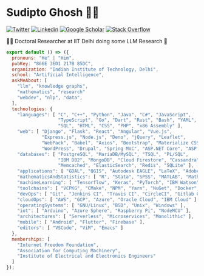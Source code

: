 # Sudipto Ghosh 👨‍💻

<!-- [![ACM](https://img.shields.io/badge/-ACM%20Student%20Member-222222?style=flat-square&logo=acm&logoColor=white&link=http://member.acm.org/~sudiptoghosh)](http://member.acm.org/~sudiptoghosh)-->
[![Twitter](https://img.shields.io/badge/-X-222222?style=flat-square&logo=twitter&logoColor=white&link=https://twitter.com/ScientificGhosh/)](https://twitter.com/ScientificGhosh/)
[![Linkedin](https://img.shields.io/badge/-LinkedIn-222222?style=flat-square&logo=Linkedin&logoColor=white&link=https://www.linkedin.com/in/sudiptoghosh99/)](https://www.linkedin.com/in/sudiptoghosh99/)
[![Google Scholar](https://img.shields.io/badge/-Google%20Scholar-222222?style=flat-square&logo=google-scholar&logoColor=white&link=https://scholar.google.com/citations?user=q__PYvYAAAAJ&hl=en)](https://scholar.google.com/citations?user=q__PYvYAAAAJ&hl=en)
[![Stack Overflow](https://img.shields.io/badge/-Stack%20Overflow-222222?style=flat-square&logo=stack-overflow&logoColor=white&link=https://stackoverflow.com/users/10780031/sudipto-ghosh)](https://stackoverflow.com/users/10780031/sudipto-ghosh)
<!-- [![Keybase](https://img.shields.io/badge/-Keybase-222222?style=flat-square&logo=keybase&logoColor=white&link=https://keybase.io/sudiptog81)](https://keybase.io/sudiptog81) -->

👨‍🎓 Doctoral Researcher at IIT Delhi doing some LLM Research 👾

```js
export default () => ({
  pronouns: "He" | "Him",
  pubKey: "866E 3ED1 217B 85DC",
  organization: "Indian Institute of Technology, Delhi",
  school: "Artificial Intelligence",
  askMeAbout: [
    "llm", "knowledge graphs",
    "mathematics", "research"
    "webdev", "nlp", "data",
  ],
  technologies: {
    "languages": [ "C", "C++", "Python", "Java", "C#", "JavaScript",
                   "TypeScript", "Go", "Dart", "Rust", "Bash", "YAML",
                   "SQL", "HTML", "CSS", "PHP", "x86 Assembly" ],
    "web": [ "Django", "Flask", "React", "Angular", "Vue.js", 
             "Express.js", "Node.js", "Deno", "jQuery", "Leaflet",
             "WebPack", "Babel", "Axios", "Bootstrap", "Materialize CSS",
             "WordPress", "Drupal", "Spring MVC", "ASP.NET Core", "ASP.NET MVC" ],
    "databases": [ "PostgreSQL", "MariaDB/MySQL", "TSQL", "PL/SQL",
                   "IBM DB2", "MongoDB", "Cloud Firestore", "Cassandra",
                   "Memcached", "ElasticSearch", "Redis", "SQLite" ],
    "applications": [ "GDAL", "QGIS", "Autodesk EAGLE", "LaTeX", "Adobe CC", "Microsoft Office" ],
    "mathematicsAndStatistics": [ "R", "Stata", "SPSS", "MATLAB", "Mathematica", "NumPy" ],
    "machineLearning": [ "Tensorflow", "Keras", "PyTorch", "IBM Watson" ],
    "toolchains": [ "VCPKG", "CMake", "NPM", "Yarn", "NuGet", "Docker", "Kubernetes" ],
    "devOps": [ "Git", "Jenkins CI", "Travis CI", "CircleCI", "Gitlab CI", "AppVeyor CI" ],
    "cloudOps": [ "AWS", "GCP", "Azure", "Oracle Cloud", "IBM Cloud" ],
    "operatingSystems": [ "GNU/Linux", "BSD", "Unix", "Windows" ],
    "iot": [ "Arduino", "Azure Sphere", "Raspberry Pi", "NodeMCU" ],
    "architectures": [ "Serverless", "Microservices", "Monolithic" ],
    "mobile": [ "Android", "Flutter", "Firebase" ],
    "editors": [ "VSCode", "ViM", "Emacs" ]
  },
  memberships: [
    "Internet Freedom Foundation",
    "Association for Computing Machinery",
    "Institute of Electrical and Electronics Engineers"
  ]
});
```
